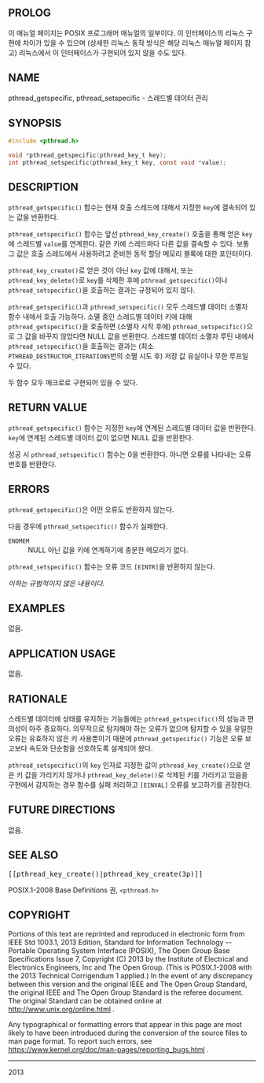 ## PROLOG

이 매뉴얼 페이지는 POSIX 프로그래머 매뉴얼의 일부이다. 이 인터페이스의 리눅스 구현에 차이가 있을 수 있으며 (상세한 리눅스 동작 방식은 해당 리눅스 매뉴얼 페이지 참고) 리눅스에서 이 인터페이스가 구현되어 있지 않을 수도 있다.

## NAME

pthread_getspecific, pthread_setspecific - 스레드별 데이터 관리

## SYNOPSIS

```c
#include <pthread.h>

void *pthread_getspecific(pthread_key_t key);
int pthread_setspecific(pthread_key_t key, const void *value);
```

## DESCRIPTION

`pthread_getspecific()` 함수는 현재 호출 스레드에 대해서 지정한 `key`에 결속되어 있는 값을 반환한다.

`pthread_setspecific()` 함수는 앞선 `pthread_key_create()` 호출을 통해 얻은 `key`에 스레드별 `value`를 연계한다. 같은 키에 스레드마다 다른 값을 결속할 수 있다. 보통 그 값은 호출 스레드에서 사용하려고 준비한 동적 할당 메모리 블록에 대한 포인터이다.

`pthread_key_create()`로 얻은 것이 아닌 `key` 값에 대해서, 또는 `pthread_key_delete()`로 `key`를 삭제한 후에 `pthread_getspecific()`이나 `pthread_setspecific()`을 호출하는 결과는 규정되어 있지 않다.

`pthread_getspecific()`과 `pthread_setspecific()` 모두 스레드별 데이터 소멸자 함수 내에서 호출 가능하다. 소멸 중인 스레드별 데이터 키에 대해 `pthread_getspecific()`을 호출하면 (소멸자 시작 후에) `pthread_setspecific()`으로 그 값을 바꾸지 않았다면 NULL 값을 반환한다. 스레드별 데이터 소멸자 루틴 내에서 `pthread_setspecific()`을 호출하는 결과는 (최소 `PTHREAD_DESTRUCTOR_ITERATIONS`번의 소멸 시도 후) 저장 값 유실이나 무한 루프일 수 있다.

두 함수 모두 매크로로 구현되어 있을 수 있다.

## RETURN VALUE

`pthread_getspecific()` 함수는 지정한 `key`에 연계된 스레드별 데이터 값을 반환한다. `key`에 연계된 스레드별 데이터 값이 없으면 NULL 값을 반환한다.

성공 시 `pthread_setspecific()` 함수는 0을 반환한다. 아니면 오류를 나타내는 오류 번호를 반환한다.

## ERRORS

`pthread_getspecific()`은 어떤 오류도 반환하지 않는다.

다음 경우에 `pthread_setspecific()` 함수가 실패한다.

<dl>
<dt><code>ENOMEM</code></dt>
<dd>NULL 아닌 값을 키에 연계하기에 충분한 메모리가 없다.</dd>
</dl>

`pthread_setspecific()` 함수는 오류 코드 `[EINTR]`을 반환하지 않는다.

<em>이하는 규범적이지 않은 내용이다.</em>

## EXAMPLES

없음.

## APPLICATION USAGE

없음.

## RATIONALE

스레드별 데이터에 상태를 유지하는 기능들에는 `pthread_getspecific()`의 성능과 편의성이 아주 중요하다. 의무적으로 탐지해야 하는 오류가 없으며 탐지할 수 있을 유일한 오류는 유효하지 않은 키 사용뿐이기 때문에 `pthread_getspecific()` 기능은 오류 보고보다 속도와 단순함을 선호하도록 설계되어 왔다.

`pthread_setspecific()`의 `key` 인자로 지정한 값이 `pthread_key_create()`으로 얻은 키 값을 가리키지 않거나 `pthread_key_delete()`로 삭제된 키를 가리키고 있음을 구현에서 감지하는 경우 함수를 실패 처리하고 `[EINVAL]` 오류를 보고하기를 권장한다.

## FUTURE DIRECTIONS

없음.

## SEE ALSO

<tt>[[pthread_key_create()|pthread_key_create(3p)]]</tt>

POSIX.1-2008 Base Definitions 권, `<pthread.h>`

## COPYRIGHT

Portions of this text are reprinted and reproduced in electronic form from IEEE Std 1003.1, 2013 Edition, Standard for Information Technology -- Portable Operating System Interface (POSIX), The Open Group Base Specifications Issue 7, Copyright (C) 2013 by the Institute of Electrical and Electronics Engineers, Inc and The Open Group. (This is POSIX.1-2008 with the 2013 Technical Corrigendum 1 applied.) In the event of any discrepancy between this version and the original IEEE and The Open Group Standard, the original IEEE and The Open Group Standard is the referee document. The original Standard can be obtained online at http://www.unix.org/online.html .

Any typographical or formatting errors that appear in this page are most likely to have been introduced during the conversion of the source files to man page format. To report such errors, see https://www.kernel.org/doc/man-pages/reporting_bugs.html .

----

2013
